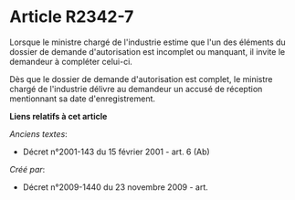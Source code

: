 # Article R2342-7

Lorsque le ministre chargé de l'industrie estime que l'un des éléments du dossier de demande d'autorisation est incomplet ou
manquant, il invite le demandeur à compléter celui-ci.

Dès que le dossier de demande d'autorisation est complet, le ministre chargé de l'industrie délivre au demandeur un accusé de
réception mentionnant sa date d'enregistrement.

**Liens relatifs à cet article**

_Anciens textes_:

  - Décret n°2001-143 du 15 février 2001 - art. 6 (Ab)

_Créé par_:

  - Décret n°2009-1440 du 23 novembre 2009 - art.
